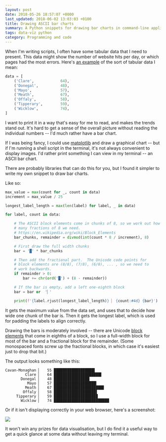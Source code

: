 ```yaml
---
layout: post
date: 2018-05-26 18:57:07 +0000
last_updated: 2018-06-02 13:03:03 +0100
title: Drawing ASCII bar charts
summary: A Python snippets for drawing bar charts in command-line applications.
tags: data-viz python
category: Programming and code
---
```


When I'm writing scripts, I often have some tabular data that I need to present.
This data might show the number of website hits per day, or which pages had the most errors.
Here's [an example][ieref] of the sort of tabular data I mean:

```python
data = [
    ('Clare',            64),
    ('Donegal',          48),
    ('Mayo',             57),
    ('Meath',            67),
    ('Offaly',           58),
    ('Tipperary',        59),
    ('Wicklow',          74),
]
```

I want to print it in a way that's easy for me to read, and makes the trends stand out.
It's hard to get a sense of the overall picture without reading the individual numbers -- I'd much rather have a bar chart.

If I was being fancy, I could use [matplotlib][matplotlib] and draw a graphical chart -- but if I'm running a shell script in the terminal, it's not always convenient to display images.
I'd rather print something I can view in my terminal -- an ASCII bar chart.

There are probably libraries that can do this for you, but I found it simpler to write my own snippet to draw bar charts.

<!-- summary -->

Like so:

```python
max_value = max(count for _, count in data)
increment = max_value / 25

longest_label_length = max(len(label) for label, _ in data)

for label, count in data:

    # The ASCII block elements come in chunks of 8, so we work out how
    # many fractions of 8 we need.
    # https://en.wikipedia.org/wiki/Block_Elements
    bar_chunks, remainder = divmod(int(count * 8 / increment), 8)

    # First draw the full width chunks
    bar = '█' * bar_chunks

    # Then add the fractional part.  The Unicode code points for
    # block elements are (8/8), (7/8), (6/8), ... , so we need to
    # work backwards.
    if remainder > 0:
        bar += chr(ord('█') + (8 - remainder))

    # If the bar is empty, add a left one-eighth block
    bar = bar or  '▏'

    print(f'{label.rjust(longest_label_length)} ▏ {count:#4d} {bar}')
```

It gets the maximum value from the data set, and uses that to decide how wide one chunk of the bar is.
Then it gets the longest label, which is used for padding the labels to align correctly.

Drawing the bars is moderately involved -- there are Unicode [block elements][block] that come in eighths of a block, so I use a full-width block for most of the bar and a fractional block for the remainder.
(Some monospaced fonts screw up the fractional blocks, in which case it's easiest just to drop that bit.)

The output looks something like this:

```
Cavan-Monaghan ▏   55 ██████████████████▌
         Clare ▏   64 █████████████████████▌
       Donegal ▏   48 ████████████████▏
          Mayo ▏   57 ███████████████████▎
         Meath ▏   67 ██████████████████████▋
        Offaly ▏   58 ███████████████████▌
     Tipperary ▏   59 ███████████████████▉
       Wicklow ▏   74 █████████████████████████
```

Or if it isn't displaying correctly in your web browser, here's a screenshot:

<img src="/images/2018/barchart.png">

It won't win any prizes for data visualisation, but I do find it a useful way to get a quick glance at some data without leaving my terminal.

[ieref]: http://www.referendum.ie/detailed-results/?ref_id=12
[matplotlib]: https://matplotlib.org/
[block]: https://en.wikipedia.org/wiki/Block_Elements
